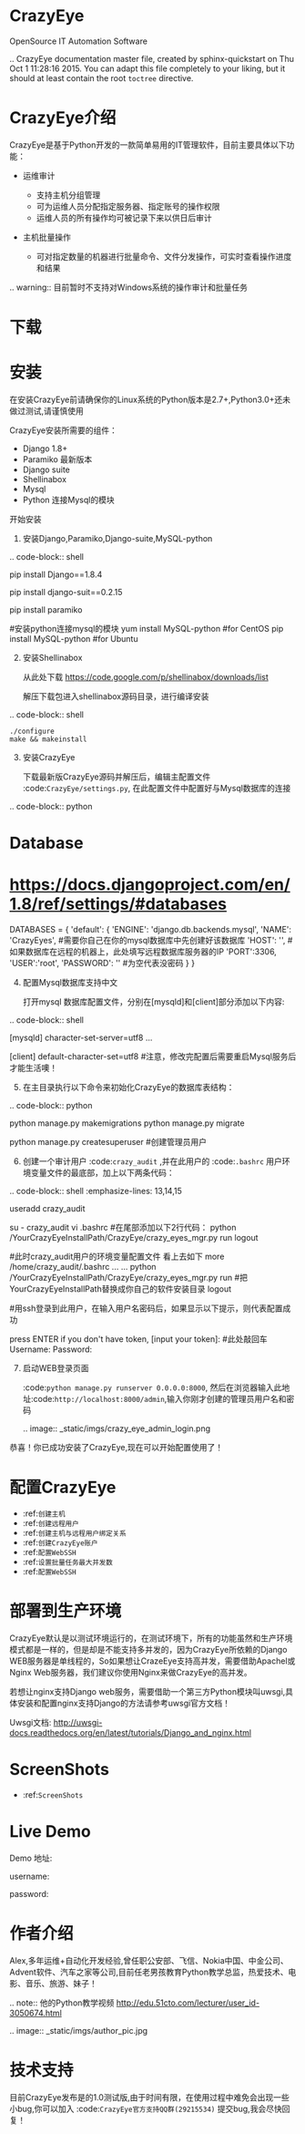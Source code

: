 # CrazyEye
OpenSource IT Automation Software





.. CrazyEye documentation master file, created by
   sphinx-quickstart on Thu Oct  1 11:28:16 2015.
   You can adapt this file completely to your liking, but it should at least
   contain the root `toctree` directive.

CrazyEye介绍
==================
CrazyEye是基于Python开发的一款简单易用的IT管理软件，目前主要具体以下功能：

- 运维审计
   - 支持主机分组管理
   - 可为运维人员分配指定服务器、指定账号的操作权限
   - 运维人员的所有操作均可被记录下来以供日后审计

- 主机批量操作
   - 可对指定数量的机器进行批量命令、文件分发操作，可实时查看操作进度和结果

.. warning:: 目前暂时不支持对Windows系统的操作审计和批量任务


下载
========




安装
==================

在安装CrazyEye前请确保你的Linux系统的Python版本是2.7+,Python3.0+还未做过测试,请谨慎使用

CrazyEye安装所需要的组件：

- Django 1.8+
- Paramiko 最新版本
- Django suite
- Shellinabox
- Mysql
- Python 连接Mysql的模块


开始安装

1. 安装Django,Paramiko,Django-suite,MySQL-python

.. code-block:: shell


   pip install Django==1.8.4

   pip install django-suit==0.2.15

   pip install paramiko

   #安装python连接mysql的模块
   yum install MySQL-python  #for CentOS
   pip install MySQL-python  #for Ubuntu

2. 安装Shellinabox

   从此处下载 https://code.google.com/p/shellinabox/downloads/list

   解压下载包进入shellinabox源码目录，进行编译安装

.. code-block:: shell


    ./configure
    make && makeinstall


3. 安装CrazyEye

   下载最新版CrazyEye源码并解压后，编辑主配置文件
   :code:`CrazyEye/settings.py`, 在此配置文件中配置好与Mysql数据库的连接


.. code-block:: python

   # Database
   # https://docs.djangoproject.com/en/1.8/ref/settings/#databases

   DATABASES = {
       'default': {
           'ENGINE': 'django.db.backends.mysql',
           'NAME': 'CrazyEyes',  #需要你自己在你的mysql数据库中先创建好该数据库
           'HOST': '',  #如果数据库在远程的机器上，此处填写远程数据库服务器的IP
           'PORT':3306,
           'USER':'root',
           'PASSWORD': ''  #为空代表没密码
       }
   }


4. 配置Mysql数据库支持中文

   打开mysql 数据库配置文件，分别在[mysqld]和[client]部分添加以下内容:

.. code-block:: shell

   [mysqld]
   character-set-server=utf8
   ...

   [client]
   default-character-set=utf8
   #注意，修改完配置后需要重启Mysql服务后才能生活噢！



5. 在主目录执行以下命令来初始化CrazyEye的数据库表结构：

.. code-block:: python

   python manage.py makemigrations
   python manage.py migrate

   python manage.py createsuperuser #创建管理员用户


6. 创建一个审计用户 :code:`crazy_audit` ,并在此用户的 :code:`.bashrc` 用户环境变量文件的最底部，加上以下两条代码：

.. code-block:: shell
   :emphasize-lines: 13,14,15

   useradd crazy_audit

   su - crazy_audit
   vi .bashrc
   #在尾部添加以下2行代码：
   python /YourCrazyEyeInstallPath/CrazyEye/crazy_eyes_mgr.py run
   logout

   #此时crazy_audit用户的环境变量配置文件 看上去如下
   more /home/crazy_audit/.bashrc
   ...
   ...
   python /YourCrazyEyeInstallPath/CrazyEye/crazy_eyes_mgr.py run   #把YourCrazyEyeInstallPath替换成你自己的软件安装目录
   logout

   #用ssh登录到此用户，在输入用户名密码后，如果显示以下提示，则代表配置成功

   press ENTER if you don't have token, [input your token]: #此处敲回车
   Username:
   Password:


7. 启动WEB登录页面

   :code:`python manage.py runserver 0.0.0.0:8000`, 然后在浏览器输入此地址:code:`http://localhost:8000/admin`,输入你刚才创建的管理员用户名和密码

   .. image:: _static/imgs/crazy_eye_admin_login.png


恭喜！你已成功安装了CrazyEye,现在可以开始配置使用了！

配置CrazyEye
==================

- :ref:`创建主机`
- :ref:`创建远程用户`
- :ref:`创建主机与远程用户绑定关系`
- :ref:`创建CrazyEye账户`
- :ref:`配置WebSSH`
- :ref:`设置批量任务最大并发数`
- :ref:`配置WebSSH`



部署到生产环境
=============

CrazyEye默认是以测试环境运行的，在测试环境下，所有的功能虽然和生产环境模式都是一样的，但是却是不能支持多并发的，因为CrazyEye所依赖的Django WEB服务器是单线程的，So如果想让CrazeEye支持高并发，需要借助Apachel或Nginx Web服务器，我们建议你使用Nginx来做CrazyEye的高并发。

若想让nginx支持Django web服务，需要借助一个第三方Python模块叫uwsgi,具体安装和配置nginx支持Django的方法请参考uwsgi官方文档！

Uwsgi文档: http://uwsgi-docs.readthedocs.org/en/latest/tutorials/Django_and_nginx.html



ScreenShots
============

- :ref:`ScreenShots`

Live Demo
=============

Demo 地址:

username:

password:


作者介绍
=============

Alex,多年运维+自动化开发经验,曾任职公安部、飞信、Nokia中国、中金公司、Advent软件、汽车之家等公司,目前任老男孩教育Python教学总监，热爱技术、电影、音乐、旅游、妹子！

.. note:: 他的Python教学视频 http://edu.51cto.com/lecturer/user_id-3050674.html

.. image:: _static/imgs/author_pic.jpg

技术支持
=============

目前CrazyEye发布是的1.0测试版,由于时间有限，在使用过程中难免会出现一些小bug,你可以加入 :code:`CrazyEye官方支持QQ群(29215534)` 提交bug,我会尽快回复！
